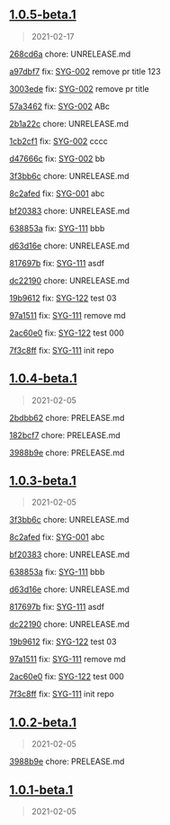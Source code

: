 
## [1.0.5-beta.1]
> 2021-02-17

[268cd6a](https://github.com/ookangzheng/test-action-semantic-release/commit/268cd6a) chore:   UNRELEASE.md

[a97dbf7](https://github.com/ookangzheng/test-action-semantic-release/commit/a97dbf7) fix: [SYG-002](https://coolbitx.atlassian.net/browse/SYG-002)   remove pr title 123

[3003ede](https://github.com/ookangzheng/test-action-semantic-release/commit/3003ede) fix: [SYG-002](https://coolbitx.atlassian.net/browse/SYG-002)   remove pr title

[57a3462](https://github.com/ookangzheng/test-action-semantic-release/commit/57a3462) fix: [SYG-002](https://coolbitx.atlassian.net/browse/SYG-002)   ABc

[2b1a22c](https://github.com/ookangzheng/test-action-semantic-release/commit/2b1a22c) chore:   UNRELEASE.md

[1cb2cf1](https://github.com/ookangzheng/test-action-semantic-release/commit/1cb2cf1) fix: [SYG-002](https://coolbitx.atlassian.net/browse/SYG-002)   cccc

[d47666c](https://github.com/ookangzheng/test-action-semantic-release/commit/d47666c) fix: [SYG-002](https://coolbitx.atlassian.net/browse/SYG-002)   bb

[3f3bb6c](https://github.com/ookangzheng/test-action-semantic-release/commit/3f3bb6c) chore:   UNRELEASE.md

[8c2afed](https://github.com/ookangzheng/test-action-semantic-release/commit/8c2afed) fix: [SYG-001](https://coolbitx.atlassian.net/browse/SYG-001)   abc

[bf20383](https://github.com/ookangzheng/test-action-semantic-release/commit/bf20383) chore:   UNRELEASE.md

[638853a](https://github.com/ookangzheng/test-action-semantic-release/commit/638853a) fix: [SYG-111](https://coolbitx.atlassian.net/browse/SYG-111)   bbb

[d63d16e](https://github.com/ookangzheng/test-action-semantic-release/commit/d63d16e) chore:   UNRELEASE.md

[817697b](https://github.com/ookangzheng/test-action-semantic-release/commit/817697b) fix: [SYG-111](https://coolbitx.atlassian.net/browse/SYG-111)   asdf

[dc22190](https://github.com/ookangzheng/test-action-semantic-release/commit/dc22190) chore:   UNRELEASE.md

[19b9612](https://github.com/ookangzheng/test-action-semantic-release/commit/19b9612) fix: [SYG-122](https://coolbitx.atlassian.net/browse/SYG-122)   test 03

[97a1511](https://github.com/ookangzheng/test-action-semantic-release/commit/97a1511) fix: [SYG-111](https://coolbitx.atlassian.net/browse/SYG-111)   remove md

[2ac60e0](https://github.com/ookangzheng/test-action-semantic-release/commit/2ac60e0) fix: [SYG-122](https://coolbitx.atlassian.net/browse/SYG-122)   test 000

[7f3c8ff](https://github.com/ookangzheng/test-action-semantic-release/commit/7f3c8ff) fix: [SYG-111](https://coolbitx.atlassian.net/browse/SYG-111)   init repo


[1.0.5-beta.1]: https://github.com/ookangzheng/test-action-semantic-release/releases/tag/1.0.5-beta.1


## [1.0.4-beta.1]
> 2021-02-05

[2bdbb62](https://github.com/ookangzheng/test-action-semantic-release/commit/2bdbb62) chore:   PRELEASE.md

[182bcf7](https://github.com/ookangzheng/test-action-semantic-release/commit/182bcf7) chore:   PRELEASE.md

[3988b9e](https://github.com/ookangzheng/test-action-semantic-release/commit/3988b9e) chore:   PRELEASE.md


[1.0.4-beta.1]: https://github.com/ookangzheng/test-action-semantic-release/releases/tag/1.0.4-beta.1


## [1.0.3-beta.1]
> 2021-02-05

[3f3bb6c](https://github.com/ookangzheng/test-action-semantic-release/commit/3f3bb6c) chore:   UNRELEASE.md

[8c2afed](https://github.com/ookangzheng/test-action-semantic-release/commit/8c2afed) fix: [SYG-001](https://coolbitx.atlassian.net/browse/SYG-001)   abc

[bf20383](https://github.com/ookangzheng/test-action-semantic-release/commit/bf20383) chore:   UNRELEASE.md

[638853a](https://github.com/ookangzheng/test-action-semantic-release/commit/638853a) fix: [SYG-111](https://coolbitx.atlassian.net/browse/SYG-111)   bbb

[d63d16e](https://github.com/ookangzheng/test-action-semantic-release/commit/d63d16e) chore:   UNRELEASE.md

[817697b](https://github.com/ookangzheng/test-action-semantic-release/commit/817697b) fix: [SYG-111](https://coolbitx.atlassian.net/browse/SYG-111)   asdf

[dc22190](https://github.com/ookangzheng/test-action-semantic-release/commit/dc22190) chore:   UNRELEASE.md

[19b9612](https://github.com/ookangzheng/test-action-semantic-release/commit/19b9612) fix: [SYG-122](https://coolbitx.atlassian.net/browse/SYG-122)   test 03

[97a1511](https://github.com/ookangzheng/test-action-semantic-release/commit/97a1511) fix: [SYG-111](https://coolbitx.atlassian.net/browse/SYG-111)   remove md

[2ac60e0](https://github.com/ookangzheng/test-action-semantic-release/commit/2ac60e0) fix: [SYG-122](https://coolbitx.atlassian.net/browse/SYG-122)   test 000

[7f3c8ff](https://github.com/ookangzheng/test-action-semantic-release/commit/7f3c8ff) fix: [SYG-111](https://coolbitx.atlassian.net/browse/SYG-111)   init repo


[1.0.3-beta.1]: https://github.com/ookangzheng/test-action-semantic-release/releases/tag/1.0.3-beta.1


## [1.0.2-beta.1]
> 2021-02-05

[3988b9e](https://github.com/ookangzheng/test-action-semantic-release/commit/3988b9e) chore:   PRELEASE.md


[1.0.2-beta.1]: https://github.com/ookangzheng/test-action-semantic-release/releases/tag/1.0.2-beta.1


## [1.0.1-beta.1]
> 2021-02-05

[](https://github.com/ookangzheng/test-action-semantic-release/commit/)   


[1.0.1-beta.1]: https://github.com/ookangzheng/test-action-semantic-release/releases/tag/1.0.1-beta.1
